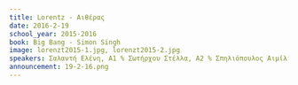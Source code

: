 ```yaml
---
title: Lorentz - Αιθέρας
date: 2016-2-19
school_year: 2015-2016
book: Big Bang - Simon Singh
image: lorenzt2015-1.jpg, lorenzt2015-2.jpg
speakers: Σαλαντή Ελένη, Α1 % Σωτήρχου Στέλλα, Α2 % Σπηλιόπουλος Αιμίλιος, Α1
announcement: 19-2-16.png
---
```


